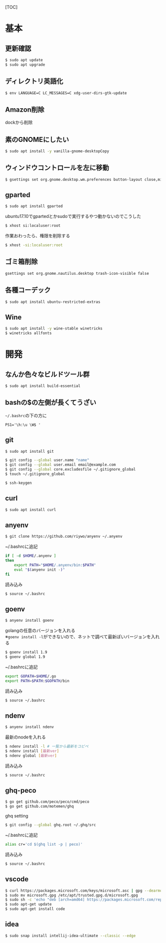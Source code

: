 [TOC]

# 基本
## 更新確認
```sh
$ sudo apt update
$ sudo apt upgrade
```

## ディレクトリ英語化
```sh
$ env LANGUAGE=C LC_MESSAGES=C xdg-user-dirs-gtk-update
```

## Amazon削除
dockから削除

## 素のGNOMEにしたい
```sh
$ sudo apt install -y vanilla-gnome-desktopCopy
```


## ウィンドウコントロールを左に移動
```sh
$ gsettings set org.gnome.desktop.wm.preferences button-layout close,minimize,maximize:
```

## gparted
```sh
$ sudo apt install gparted
```
ubuntu17.10でgpartedとかsudoで実行するやつ動かないのでこうした
```sh
$ xhost si:localuser:root
```
作業おわったら、権限を削除する
```sh
$ xhost -si:localuser:root
```

## ゴミ箱削除
```sh
gsettings set org.gnome.nautilus.desktop trash-icon-visible false
```

## 各種コーデック
```sh
$ sudo apt install ubuntu-restricted-extras
```

## Wine
```sh
$ sudo apt install -y wine-stable winetricks
$ winetricks allfonts
```

# 開発
## なんか色々なビルドツール群
```sh
$ sudo apt install build-essential
```

## bashの$の左側が長くてうざい
`~/.bashrc`の下の方に
```
PS1='\h:\u \W$ '
```

## git
```sh
$ sudo apt install git
```
```sh
$ git config --global user.name "name"
$ git config --global user.email email@example.com
$ git config --global core.excludesfile ~/.gitignore_global
$ touch ~/.gitignore_global
```
```sh
$ ssh-keygen
```


## curl
```sh
$ sudo apt install curl
```

## anyenv
```sh
$ git clone https://github.com/riywo/anyenv ~/.anyenv
```
~/.bashrcに追記
```sh
if [ -d $HOME/.anyenv ]
then
    export PATH="$HOME/.anyenv/bin:$PATH"
    eval "$(anyenv init -)"
fi
```
読み込み
```sh
$ source ~/.bashrc
```

## goenv
```sh
$ anyenv install goenv
```
golangの任意のバージョンを入れる  
※`goenv install -l`ができないので、ネットで調べて最新ぽいバージョンを入れる
```sh
$ goenv install 1.9
$ goenv global 1.9
```
~/.bashrcに追記
```sh
export GOPATH=$HOME/.go
export PATH=$PATH:$GOPATH/bin
```
読み込み
```sh
$ source ~/.bashrc
```

## ndenv
```sh
$ anyenv install ndenv
```

最新のnodeを入れる
```sh
$ ndenv install -l # 一覧から最新をコピペ
$ ndenv install [最新ver]
$ ndenv global [最新ver]
```

読み込み
```sh
$ source ~/.bashrc
```

## ghq-peco
```sh
$ go get github.com/peco/peco/cmd/peco
$ go get github.com/motemen/ghq
```
ghq setting
```sh
$ git config --global ghq.root ~/.ghq/src
```

~/.bashrcに追記
```sh
alias cr='cd $(ghq list -p | peco)'
```
読み込み
```sh
$ source ~/.bashrc
```

## vscode
```sh
$ curl https://packages.microsoft.com/keys/microsoft.asc | gpg --dearmor > microsoft.gpg
$ sudo mv microsoft.gpg /etc/apt/trusted.gpg.d/microsoft.gpg
$ sudo sh -c 'echo "deb [arch=amd64] https://packages.microsoft.com/repos/vscode stable main" > /etc/apt/sources.list.d/vscode.list'
$ sudo apt-get update
$ sudo apt-get install code
```
## idea
```sh
$ sudo snap install intellij-idea-ultimate --classic --edge
```
